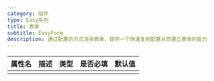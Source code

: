 ```yaml
---
category: 组件
type: Easy系列
title: 表单
subtitle: EasyForm
description: 通过配置的方式渲染表单，提供一个快速复制配置从而建立表单的能力
---
```


| 属性名  | 描述                 | 类型                                                  | 是否必填 | 默认值               |
| ------ | ------------------- | ---------------------------------------------------- | ------- | ------------------- |
|        |                     |                                                      |         |                     |